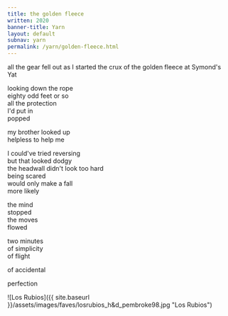 ```yaml
---
title: the golden fleece
written: 2020
banner-title: Yarn
layout: default
subnav: yarn
permalink: /yarn/golden-fleece.html
---
```


<div class="poem">
all the gear fell out  
as I started the crux  
of the golden fleece  
at Symond's Yat  


looking down the rope  
eighty odd feet or so  
all the protection  
I'd put in  
popped


my brother looked up  
helpless to help me  


I could've tried reversing  
but that looked dodgy  
the headwall didn't look too hard  
being scared  
would only make a fall  
more likely  


the mind  
stopped  
the moves  
flowed  


two minutes  
of simplicity  
of flight  


of accidental


perfection
</div>

![Los Rubios]({{ site.baseurl }}/assets/images/faves/losrubios_h&d_pembroke98.jpg "Los Rubios")

